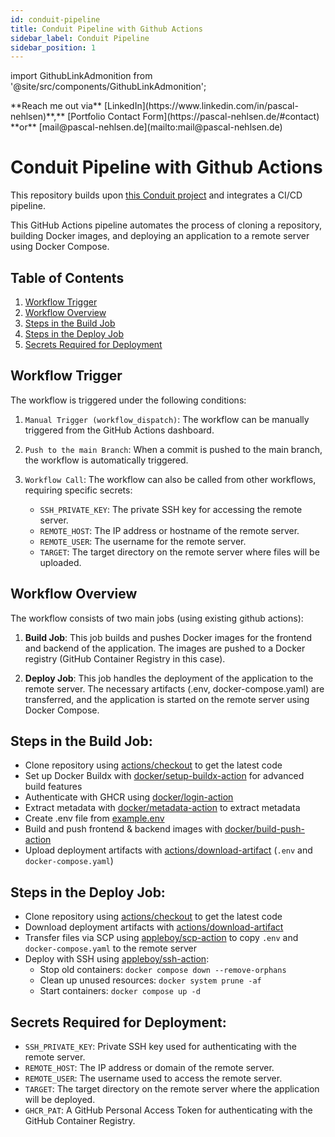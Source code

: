 ```yaml
---
id: conduit-pipeline
title: Conduit Pipeline with Github Actions
sidebar_label: Conduit Pipeline
sidebar_position: 1
---
```


import GithubLinkAdmonition from '@site/src/components/GithubLinkAdmonition';

<GithubLinkAdmonition link="https://github.com/PascalNehlsen/conduit" text="Github Repository" type="info">
**Reach me out via** [LinkedIn](https://www.linkedin.com/in/pascal-nehlsen)**,** [Portfolio Contact Form](https://pascal-nehlsen.de/#contact) **or** [mail@pascal-nehlsen.de](mailto:mail@pascal-nehlsen.de)
</GithubLinkAdmonition>

# Conduit Pipeline with Github Actions

This repository builds upon [this Conduit project](./conduit.md) and integrates a CI/CD pipeline.

This GitHub Actions pipeline automates the process of cloning a repository, building Docker images, and deploying an application to a remote server using Docker Compose.

## Table of Contents

1. [Workflow Trigger](#workflow-trigger)
2. [Workflow Overview](#workflow-overview)
3. [Steps in the Build Job](#steps-in-the-build-job)
4. [Steps in the Deploy Job](#steps-in-the-deploy-job)
5. [Secrets Required for Deployment](#secrets-required-for-deployment)

## Workflow Trigger

The workflow is triggered under the following conditions:

1. `Manual Trigger (workflow_dispatch)`: The workflow can be manually triggered from the GitHub Actions dashboard.

2. `Push to the main Branch`: When a commit is pushed to the main branch, the workflow is automatically triggered.

3. `Workflow Call`: The workflow can also be called from other workflows, requiring specific secrets:

   - `SSH_PRIVATE_KEY`: The private SSH key for accessing the remote server.
   - `REMOTE_HOST`: The IP address or hostname of the remote server.
   - `REMOTE_USER`: The username for the remote server.
   - `TARGET`: The target directory on the remote server where files will be uploaded.

## Workflow Overview

The workflow consists of two main jobs (using existing github actions):

1. **Build Job**: This job builds and pushes Docker images for the frontend and backend of the application. The images are pushed to a Docker registry (GitHub Container Registry in this case).

2. **Deploy Job**: This job handles the deployment of the application to the remote server. The necessary artifacts (.env, docker-compose.yaml) are transferred, and the application is started on the remote server using Docker Compose.

## Steps in the Build Job:

- Clone repository using [actions/checkout](https://github.com/actions/checkout/tree/v4/) to get the latest code
- Set up Docker Buildx with [docker/setup-buildx-action](https://github.com/docker/setup-buildx-action/tree/v3.8.0/) for advanced build features
- Authenticate with GHCR using [docker/login-action](https://github.com/docker/login-action/tree/v3.3.0/)
- Extract metadata with [docker/metadata-action](https://github.com/docker/metadata-action/tree/v5.6.1/) to extract metadata
- Create .env file from [example.env](../../example.env)
- Build and push frontend & backend images with [docker/build-push-action](https://github.com/docker/build-push-action/tree/v6.12.0/)
- Upload deployment artifacts with [actions/download-artifact](https://github.com/actions/upload-artifact/tree/v4.6.0/) (`.env` and `docker-compose.yaml`)

## Steps in the Deploy Job:

- Clone repository using [actions/checkout](https://github.com/actions/checkout/tree/v4/) to get the latest code
- Download deployment artifacts with [actions/download-artifact](https://github.com/actions/download-artifact/tree/v4.1.8/)
- Transfer files via SCP using [appleboy/scp-action](https://github.com/appleboy/scp-action/tree/v0.1.7/) to copy `.env` and `docker-compose.yaml` to the remote server
- Deploy with SSH using [appleboy/ssh-action](https://github.com/appleboy/ssh-action/tree/v1.2.0/):
  - Stop old containers: `docker compose down --remove-orphans`
  - Clean up unused resources: `docker system prune -af`
  - Start containers: `docker compose up -d`

## Secrets Required for Deployment:

- `SSH_PRIVATE_KEY`: Private SSH key used for authenticating with the remote server.
- `REMOTE_HOST`: The IP address or domain of the remote server.
- `REMOTE_USER`: The username used to access the remote server.
- `TARGET`: The target directory on the remote server where the application will be deployed.
- `GHCR_PAT`: A GitHub Personal Access Token for authenticating with the GitHub Container Registry.
